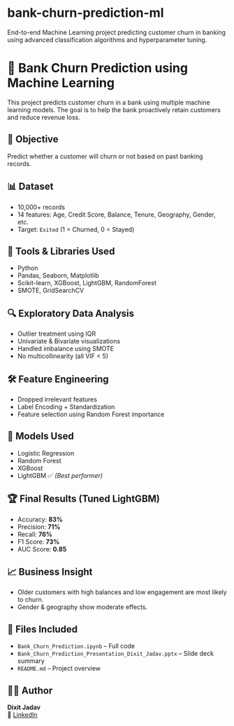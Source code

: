 # bank-churn-prediction-ml
End-to-end Machine Learning project predicting customer churn in banking using advanced classification algorithms and hyperparameter tuning.
# 💼 Bank Churn Prediction using Machine Learning

This project predicts customer churn in a bank using multiple machine learning models. The goal is to help the bank proactively retain customers and reduce revenue loss.

## 📌 Objective
Predict whether a customer will churn or not based on past banking records.

## 📊 Dataset
- 10,000+ records
- 14 features: Age, Credit Score, Balance, Tenure, Geography, Gender, etc.
- Target: `Exited` (1 = Churned, 0 = Stayed)

## 🧪 Tools & Libraries Used
- Python
- Pandas, Seaborn, Matplotlib
- Scikit-learn, XGBoost, LightGBM, RandomForest
- SMOTE, GridSearchCV

## 🔍 Exploratory Data Analysis
- Outlier treatment using IQR
- Univariate & Bivariate visualizations
- Handled imbalance using SMOTE
- No multicollinearity (all VIF < 5)

## 🛠️ Feature Engineering
- Dropped irrelevant features
- Label Encoding + Standardization
- Feature selection using Random Forest importance

## 🧠 Models Used
- Logistic Regression
- Random Forest
- XGBoost
- LightGBM ✅ *(Best performer)*

## 🏆 Final Results (Tuned LightGBM)
- Accuracy: **83%**
- Precision: **71%**
- Recall: **76%**
- F1 Score: **73%**
- AUC Score: **0.85**

## 📈 Business Insight
- Older customers with high balances and low engagement are most likely to churn.
- Gender & geography show moderate effects.

## 📁 Files Included
- `Bank_Churn_Prediction.ipynb` – Full code
- `Bank_Churn_Prediction_Presentation_Dixit_Jadav.pptx` – Slide deck summary
- `README.md` – Project overview

## 👨‍💻 Author
**Dixit Jadav**  
📍 [LinkedIn](https://www.linkedin.com/in/dixit-jadav-30ba08301)
